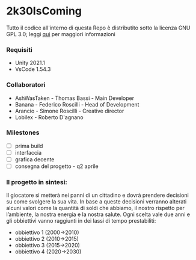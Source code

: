 # 2k30IsComing
Tutto il codice all'interno di questa Repo è distributito sotto la licenza GNU GPL 3.0; leggi [qui](https://github.com/NotLugozzi/2k30IsComing/blob/main/LICENSE) per maggiori informazioni
### Requisiti
- Unity 2021.1
- VsCode 1.54.3
 
### Collaboratori
- AshWasTaken - Thomas Bassi - Main Developer
- Banana - Federico Roscilli - Head of Development
- Arancio - Simone Roscilli - Creative director
- Lobilex - Roberto D'agnano

### Milestones
- [ ] prima build
- [ ] interfaccia
- [ ] grafica decente
- [ ] consegna del progetto - q2 aprile

### Il progetto in sintesi:
Il giocatore si metterà nei panni di un cittadino e dovrà prendere decisioni su come svolgere la sua vita. In base a queste decisioni verranno alterati alcuni valori come la quantità di soldi che abbiamo, il nostro rispetto per l’ambiente, la nostra energia e la nostra salute. Ogni scelta vale due anni e gli obbiettivi vanno raggiunti in dei lassi di tempo prestabiliti:
- obbiettivo 1 (2000->2010)
- obbiettivo 2 (2010->2015)
- obbiettivo 3 (2015->2020)
- obbiettivo 4 (2020->2030)
